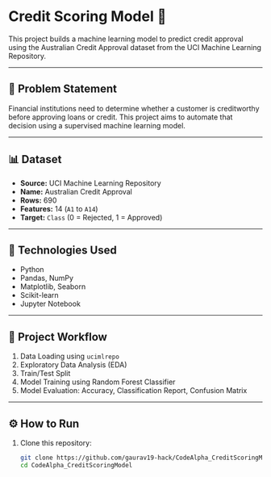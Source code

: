 # Credit Scoring Model 🏦

This project builds a machine learning model to predict credit approval using the Australian Credit Approval dataset from the UCI Machine Learning Repository.

---

## 📌 Problem Statement

Financial institutions need to determine whether a customer is creditworthy before approving loans or credit. This project aims to automate that decision using a supervised machine learning model.

---

## 📊 Dataset

- **Source:** UCI Machine Learning Repository  
- **Name:** Australian Credit Approval  
- **Rows:** 690  
- **Features:** 14 (`A1` to `A14`)  
- **Target:** `Class` (0 = Rejected, 1 = Approved)

---

## 🧠 Technologies Used

- Python
- Pandas, NumPy
- Matplotlib, Seaborn
- Scikit-learn
- Jupyter Notebook

---

## 🔎 Project Workflow

1. Data Loading using `ucimlrepo`
2. Exploratory Data Analysis (EDA)
3. Train/Test Split
4. Model Training using Random Forest Classifier
5. Model Evaluation: Accuracy, Classification Report, Confusion Matrix

---

## ⚙️ How to Run

1. Clone this repository:
   ```bash
   git clone https://github.com/gaurav19-hack/CodeAlpha_CreditScoringModel.git
   cd CodeAlpha_CreditScoringModel

